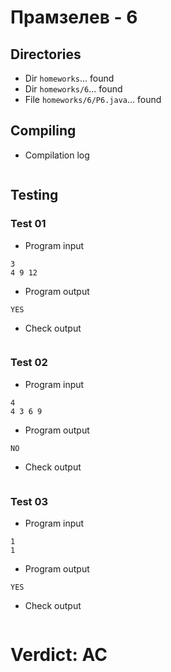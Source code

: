 # Прамзелев - 6
## Directories
- Dir `homeworks`... found
- Dir `homeworks/6`... found
- File `homeworks/6/P6.java`... found
## Compiling
- Compilation log
```
```
## Testing
### Test 01
- Program input
```
3
4 9 12
```
- Program output
```
YES
```
- Check output
```
```
### Test 02
- Program input
```
4
4 3 6 9
```
- Program output
```
NO
```
- Check output
```
```
### Test 03
- Program input
```
1
1
```
- Program output
```
YES
```
- Check output
```
```
# Verdict: AC
